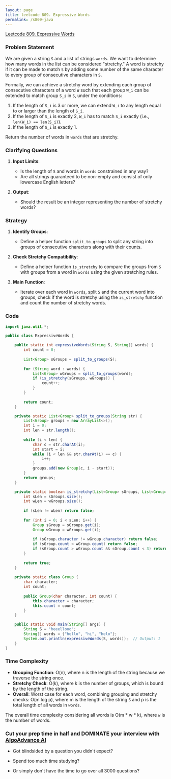 ```yaml
---
layout: page
title: leetcode 809. Expressive Words
permalink: /s809-java
---
```

[Leetcode 809. Expressive Words](https://algoadvance.github.io/algoadvance/l809)
### Problem Statement

We are given a string `S` and a list of strings `words`. We want to determine how many words in the list can be considered "stretchy." A word is stretchy if it can be made to match `S` by adding some number of the same character to every group of consecutive characters in `S`.

Formally, we can achieve a stretchy word by extending each group of consecutive characters of a word `W` such that each group `W_i` can be extended to match group `S_i` in `S`, under the conditions:
1. If the length of `S_i` is 3 or more, we can extend `W_i` to any length equal to or larger than the length of `S_i`.
2. If the length of `S_i` is exactly 2, `W_i` has to match `S_i` exactly (i.e., `len(W_i) == len(S_i)`).
3. If the length of `S_i` is exactly 1.

Return the number of words in `words` that are stretchy.

### Clarifying Questions

1. **Input Limits**: 
   - Is the length of `S` and words in `words` constrained in any way?
   - Are all strings guaranteed to be non-empty and consist of only lowercase English letters?
   
2. **Output**:
   - Should the result be an integer representing the number of stretchy words?

### Strategy

1. **Identify Groups**:
   - Define a helper function `split_to_groups` to split any string into groups of consecutive characters along with their counts.

2. **Check Stretchy Compatibility**:
   - Define a helper function `is_stretchy` to compare the groups from `S` with groups from a word in `words` using the given stretching rules.

3. **Main Function**:
   - Iterate over each word in `words`, split `S` and the current word into groups, check if the word is stretchy using the `is_stretchy` function and count the number of stretchy words.

### Code

```java
import java.util.*;

public class ExpressiveWords {

    public static int expressiveWords(String S, String[] words) {
        int count = 0;
        
        List<Group> sGroups = split_to_groups(S);
        
        for (String word : words) {
            List<Group> wGroups = split_to_groups(word);
            if (is_stretchy(sGroups, wGroups)) {
                count++;
            }
        }
        
        return count;
    }

    private static List<Group> split_to_groups(String str) {
        List<Group> groups = new ArrayList<>();
        int i = 0;
        int len = str.length();
        
        while (i < len) {
            char c = str.charAt(i);
            int start = i;
            while (i < len && str.charAt(i) == c) {
                i++;
            }
            groups.add(new Group(c, i - start));
        }
        return groups;
    }

    private static boolean is_stretchy(List<Group> sGroups, List<Group> wGroups) {
        int sLen = sGroups.size();
        int wLen = wGroups.size();
        
        if (sLen != wLen) return false;
        
        for (int i = 0; i < sLen; i++) {
            Group sGroup = sGroups.get(i);
            Group wGroup = wGroups.get(i);
            
            if (sGroup.character != wGroup.character) return false;
            if (sGroup.count < wGroup.count) return false;
            if (sGroup.count > wGroup.count && sGroup.count < 3) return false;
        }
        
        return true;
    }
    
    private static class Group {
        char character;
        int count;
        
        public Group(char character, int count) {
            this.character = character;
            this.count = count;
        }
    }

    public static void main(String[] args) {
        String S = "heeellooo";
        String[] words = {"hello", "hi", "helo"};
        System.out.println(expressiveWords(S, words));  // Output: 1
    }
}
```

### Time Complexity

- **Grouping Function**: O(n), where n is the length of the string because we traverse the string once.
- **Stretchy Check**: O(k), where k is the number of groups, which is bound by the length of the string.
- **Overall**: Worst case for each word, combining grouping and stretchy checks: O(m log p), where m is the length of the string `S` and p is the total length of all words in `words`.

The overall time complexity considering all words is O(m * w * k), where `w` is the number of words.


### Cut your prep time in half and DOMINATE your interview with [AlgoAdvance AI](https://algoAdvance.com)

- Got blindsided by a question you didn't expect?

- Spend too much time studying?

- Or simply don't have the time to go over all 3000 questions?

